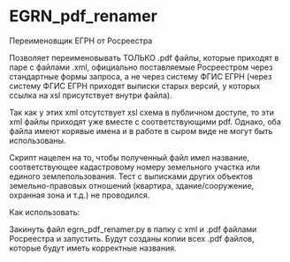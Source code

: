 # EGRN_pdf_renamer
Переименовщик ЕГРН от Росреестра

Позволяет переименовывать ТОЛЬКО .pdf файлы, которые приходят в паре с файлами .xml, официально поставляемые Росреестром через стандартные формы запроса, а не через систему ФГИС ЕГРН (через систему ФГИС ЕГРН приходят выписки старых версий, у которых ссылка на xsl присутствует внутри файла).

Так как у этих xml отсутствует xsl схема в публичном доступе, то эти xml файлы приходят уже вместе с соответствующими pdf. Однако, оба файла имеют корявые имена и в работе в сыром виде не могут быть использованы.

Скрипт нацелен на то, чтобы полученный файл имел название, соответствующее кадастровому номеру земельного участка или единого землепользования. Тест с выписками других объектов земельно-правовых отношений (квартира, здание/сооружение, охранная зона и т.д.) не проводился.

Как использовать:

Закинуть файл egrn_pdf_renamer.py в папку с xml и .pdf файлами Росреестра и запустить. Будут созданы копии всех .pdf файлов, которые будут иметь корректные названия.
